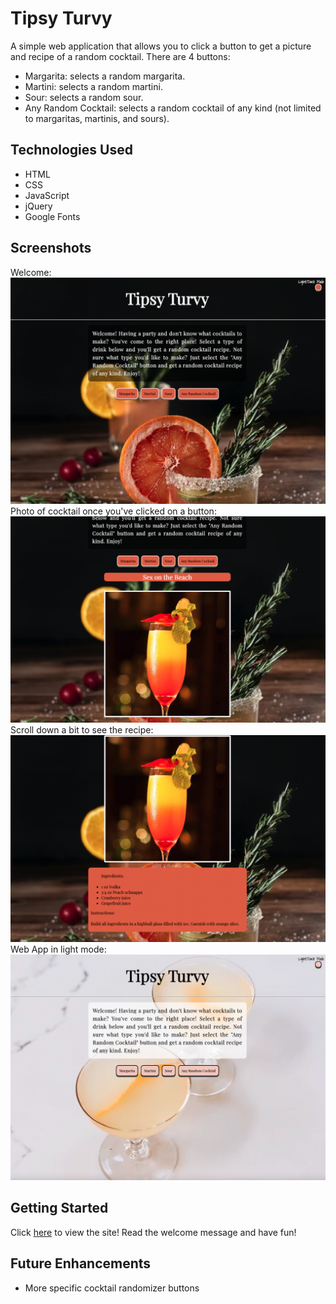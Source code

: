 # Tipsy Turvy

A simple web application that allows you to click a button to get a picture and recipe of a random cocktail.  There are 4 buttons:
- Margarita: selects a random margarita. 
- Martini: selects a random martini.
- Sour: selects a random sour.
- Any Random Cocktail: selects a random cocktail of any kind (not limited to margaritas, martinis, and sours).

## Technologies Used
- HTML
- CSS
- JavaScript
- jQuery
- Google Fonts

## Screenshots
Welcome:
![Welcome](photos-for-readme/Screen%20Shot%202022-08-24%20at%2010.57.37%20AM.png)
Photo of cocktail once you've clicked on a button:
![Cocktail Photo](photos-for-readme/Screen%20Shot%202022-08-24%20at%2012.08.03%20PM.png)
Scroll down a bit to see the recipe:
![Cocktail Recipe](photos-for-readme/Screen%20Shot%202022-08-24%20at%2012.08.14%20PM.png)
Web App in light mode:
![Light Mode](photos-for-readme/Screen%20Shot%202022-08-24%20at%2010.59.14%20AM.png)

## Getting Started
Click [here](https://kellynelson13.github.io/Project-1-Cocktail-App/) to view the site!  Read the welcome message and have fun!

## Future Enhancements
- More specific cocktail randomizer buttons
